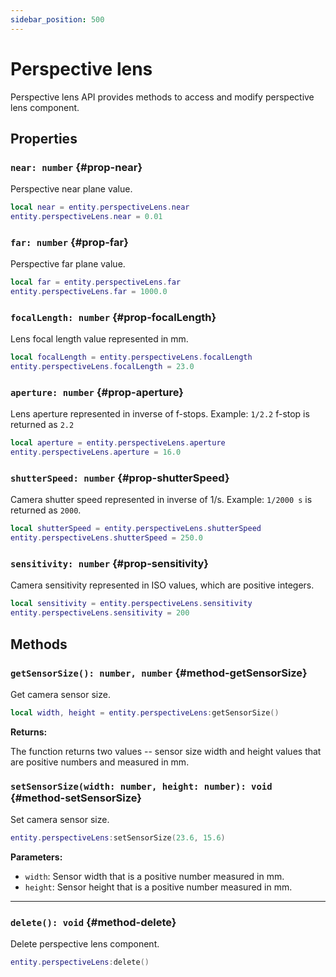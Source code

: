 ```yaml
---
sidebar_position: 500
---
```


# Perspective lens

Perspective lens API provides methods to access and modify perspective lens component.

## Properties

### `near: number` {#prop-near}

Perspective near plane value.

```lua
local near = entity.perspectiveLens.near
entity.perspectiveLens.near = 0.01
```

### `far: number` {#prop-far}

Perspective far plane value.

```lua
local far = entity.perspectiveLens.far
entity.perspectiveLens.far = 1000.0
```

### `focalLength: number` {#prop-focalLength}

Lens focal length value represented in mm.

```lua
local focalLength = entity.perspectiveLens.focalLength
entity.perspectiveLens.focalLength = 23.0
```

### `aperture: number` {#prop-aperture}

Lens aperture represented in inverse of f-stops. Example: `1/2.2` f-stop is returned as `2.2`

```lua
local aperture = entity.perspectiveLens.aperture
entity.perspectiveLens.aperture = 16.0
```

### `shutterSpeed: number` {#prop-shutterSpeed}

Camera shutter speed represented in inverse of 1/s. Example: `1/2000 s` is returned as `2000`.

```lua
local shutterSpeed = entity.perspectiveLens.shutterSpeed
entity.perspectiveLens.shutterSpeed = 250.0
```

### `sensitivity: number` {#prop-sensitivity}

Camera sensitivity represented in ISO values, which are positive integers.

```lua
local sensitivity = entity.perspectiveLens.sensitivity
entity.perspectiveLens.sensitivity = 200
```

## Methods

### `getSensorSize(): number, number` {#method-getSensorSize}

Get camera sensor size.

```lua
local width, height = entity.perspectiveLens:getSensorSize()
```

**Returns:**

The function returns two values -- sensor size width and height values that are positive numbers and measured in mm.

### `setSensorSize(width: number, height: number): void` {#method-setSensorSize}

Set camera sensor size.

```lua
entity.perspectiveLens:setSensorSize(23.6, 15.6)
```

**Parameters:**

- `width`: Sensor width that is a positive number measured in mm.
- `height`: Sensor height that is a positive number measured in mm.

---

### `delete(): void` {#method-delete}

Delete perspective lens component.

```lua
entity.perspectiveLens:delete()
```
